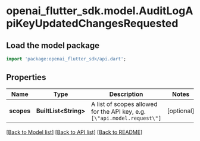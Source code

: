 # openai_flutter_sdk.model.AuditLogApiKeyUpdatedChangesRequested

## Load the model package
```dart
import 'package:openai_flutter_sdk/api.dart';
```

## Properties
Name | Type | Description | Notes
------------ | ------------- | ------------- | -------------
**scopes** | **BuiltList&lt;String&gt;** | A list of scopes allowed for the API key, e.g. `[\"api.model.request\"]` | [optional] 

[[Back to Model list]](../README.md#documentation-for-models) [[Back to API list]](../README.md#documentation-for-api-endpoints) [[Back to README]](../README.md)


